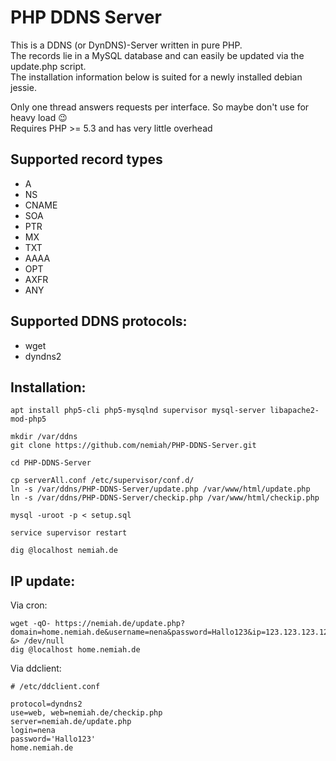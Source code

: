 PHP DDNS Server
==============

This is a DDNS (or DynDNS)-Server written in pure PHP.  
The records lie in a MySQL database and can easily be updated via the update.php script.  
The installation information below is suited for a newly installed debian jessie.  
  
Only one thread answers requests per interface. So maybe don't use for heavy load 😉  
Requires PHP >= 5.3 and has very little overhead

Supported record types
----------------------

* A
* NS
* CNAME
* SOA
* PTR
* MX
* TXT
* AAAA
* OPT
* AXFR
* ANY

Supported DDNS protocols:
----------------------
 * wget
 * dyndns2

Installation:
-------------
```
apt install php5-cli php5-mysqlnd supervisor mysql-server libapache2-mod-php5

mkdir /var/ddns
git clone https://github.com/nemiah/PHP-DDNS-Server.git

cd PHP-DDNS-Server

cp serverAll.conf /etc/supervisor/conf.d/
ln -s /var/ddns/PHP-DDNS-Server/update.php /var/www/html/update.php
ln -s /var/ddns/PHP-DDNS-Server/checkip.php /var/www/html/checkip.php

mysql -uroot -p < setup.sql

service supervisor restart

dig @localhost nemiah.de
```

IP update:
----------
Via cron:
```
wget -qO- https://nemiah.de/update.php?domain=home.nemiah.de&username=nena&password=Hallo123&ip=123.123.123.123 &> /dev/null
dig @localhost home.nemiah.de
```

Via ddclient:
```
# /etc/ddclient.conf

protocol=dyndns2
use=web, web=nemiah.de/checkip.php
server=nemiah.de/update.php
login=nena
password='Hallo123'
home.nemiah.de
```